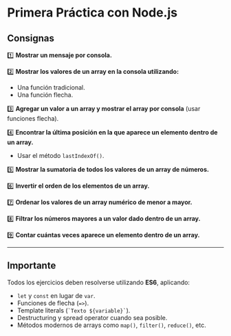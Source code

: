 # Primera Práctica con Node.js

## Consignas

1️⃣ **Mostrar un mensaje por consola.**

2️⃣ **Mostrar los valores de un array en la consola utilizando:**
   - Una función tradicional.
   - Una función flecha.

3️⃣ **Agregar un valor a un array y mostrar el array por consola** (usar funciones flecha).

4️⃣ **Encontrar la última posición en la que aparece un elemento dentro de un array.**
   - Usar el método `lastIndexOf()`.

5️⃣ **Mostrar la sumatoria de todos los valores de un array de números.**

6️⃣ **Invertir el orden de los elementos de un array.**

7️⃣ **Ordenar los valores de un array numérico de menor a mayor.**

8️⃣ **Filtrar los números mayores a un valor dado dentro de un array.**

9️⃣ **Contar cuántas veces aparece un elemento dentro de un array.**

---

## Importante

Todos los ejercicios deben resolverse utilizando **ES6**, aplicando:

- `let` y `const` en lugar de `var`.
- Funciones de flecha (`=>`).
- Template literals (`` `Texto ${variable}` ``).
- Destructuring y spread operator cuando sea posible.
- Métodos modernos de arrays como `map()`, `filter()`, `reduce()`, etc.
